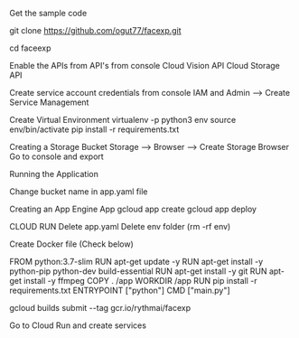 Get the sample code

git clone https://github.com/ogut77/facexp.git

cd faceexp

Enable the APIs from API's from console Cloud Vision API Cloud Storage API

Create service account credentials from console IAM and Admin --> Create Service Management

Create Virtual Environment virtualenv -p python3 env source env/bin/activate pip install -r requirements.txt

Creating a Storage Bucket Storage --> Browser --> Create Storage Browser Go to console and export

Running the Application

Change bucket name in app.yaml file

Creating an App Engine App 
gcloud app create 
gcloud app deploy

CLOUD RUN Delete app.yaml Delete env folder (rm -rf env) 

Create Docker file (Check below)

FROM python:3.7-slim
RUN apt-get update -y
RUN apt-get install -y python-pip python-dev build-essential 
RUN apt-get install -y git 
RUN apt-get install -y ffmpeg 
COPY . /app WORKDIR /app 
RUN pip install -r requirements.txt
ENTRYPOINT ["python"] 
CMD ["main.py"]

gcloud builds submit --tag gcr.io/rythmai/facexp

Go to Cloud Run and create services

